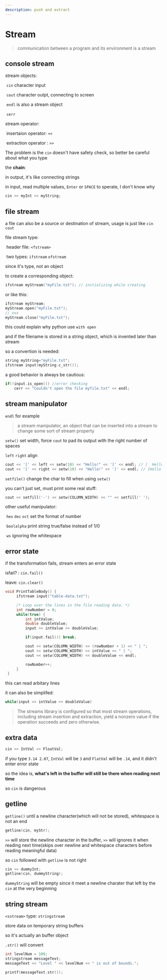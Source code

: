```yaml
---
description: push and extract
---
```


# Stream

> communication between a program and its environment is a stream

## console stream

stream objects:

​ `cin` character input

​ `cout` character outpt, connecting to screen

​ `endl` is also a stream object

​ `cerr`

stream operator:

​ insertaion operator: `<<`

​ extraction operator : `>>`

The problem is the `cin` doesn't have safety check, so better be careful about what you type

the **chain**:

in output, it's like connecting strings

in input, read multiple values, `Enter` or `SPACE` to sperate, I don't know why

```cpp
cin >> myInt >> myString;
```

## file stream

a file can also be a source or destination of stream, usage is just like `cin` `cout`

file stream type:

​ header file: `<fstream>`

​ two types: `ifstream` `ofstream`

since it's type, not an object

to create a corresponding object:

```cpp
ifstream myStream("myFile.txt"); // initializing while creating
```

or like this:

```cpp
ifstream myStream;
myStream.open("myFile.txt");
// xxx
myStream.close("myFile.txt");
```

this could explain why python use `with open`

and if the filename is stored in a string object, which is invented later than stream

so a convertion is needed:

```cpp
string myString="myFile.txt";
ifstream input(myString.c_str());
```

a good behavior is always be cautious:

```cpp
if(!input.is_open()) //error checking
 	cerr << "Couldn't open the file myfile.txt" << endl;
```

## stream manipulator

`endl` for example

> a stream manipulator, an object that can be inserted into a stream to change some sort of stream property

`setw()` set width, force `cout` to pad its output with the right number of spaces

`left` `right` align

```cpp
cout << '[' << left << setw(10) << "Hello!" << ']' << endl; // [  Hello!]
cout << '[' << right << setw(10) << "Hello!" << ']' << endl; // [Hello!  ]
```

`setfile()` change the char to fill when using `setw()`

you can't just set, must print some real stuff:

```cpp
cout << setfill('-') << setw(COLUMN_WIDTH) << "" << setfill(' ');
```

other useful manipulator:

​ `hex` `dec` `oct` set the format of number

​ `boolalpha` print string true/false instead of 1/0

​ `ws` ignoring the whitespace

## error state

if the transformation fails, stream enters an error state

isfail? : `cin.fail()`

leave: `cin.clear()`

```cpp
void PrintTableBody() {
     ifstream input("table-data.txt");

     /* Loop over the lines in the file reading data. */
     int rowNumber = 0;
     while(true) {
         int intValue;
         double doubleValue;
         input >> intValue >> doubleValue;

         if(input.fail()) break;

         cout << setw(COLUMN_WIDTH) << (rowNumber + 1) << " | ";
         cout << setw(COLUMN_WIDTH) << intValue << " | ";
         cout << setw(COLUMN_WIDTH) << doubleValue << endl;

         rowNumber++;
     }
 }
```

this can read arbitary lines

it can also be simplifed:

```cpp
while(input >> intValue >> doubleValue)
```

> The streams library is configured so that most stream operations, including stream insertion and extraction, yield a nonzero value if the operation succeeds and zero otherwise.

## extra data

```cpp
cin >> IntVal >> FloatVal;
```

if you type `3.14 2.07`, `IntVal` will be `3` and `FlatVal` will be `.14`, and it didn't enter error state

so the idea is, **what's left in the buffer will still be there when reading next time**

so `cin` is dangerous

## getline

`getline()` until a newline character(which will not be stored), whitespace is not an end

```cpp
getline(cin, myStr);
```

`>>` will store the newline character in the buffer, `>>` will ignores it when reading next time(skips over newline and whitespace characters before reading meaningful data)

so `cin` followed with `getline` is not right

```cpp
cin >> dummyInt;
getline(cin, dummyString);
```

`dummyString` will be empty since it meet a newline charater that left by the `cin` at the very beginning

## string stream

`<sstream>` type: `stringstream`

store data on temporary string buffers

so it's actually an buffer object

`.str()` will convert

```cpp
int levelNum = 100;
stringstream messageText;
messageText << "Level " << levelNum << " is out of bounds.";

printf(messageText.str());
```
